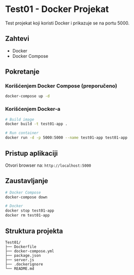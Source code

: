 # Test01 - Docker Projekat

Test projekat koji koristi Docker i prikazuje se na portu 5000.

## Zahtevi

- Docker
- Docker Compose

## Pokretanje

### Korišćenjem Docker Compose (preporučeno)

```bash
docker-compose up -d
```

### Korišćenjem Docker-a

```bash
# Build image
docker build -t test01-app .

# Run container
docker run -d -p 5000:5000 --name test01-app test01-app
```

## Pristup aplikaciji

Otvori browser na: `http://localhost:5000`

## Zaustavljanje

```bash
# Docker Compose
docker-compose down

# Docker
docker stop test01-app
docker rm test01-app
```

## Struktura projekta

```
Test01/
├── Dockerfile
├── docker-compose.yml
├── package.json
├── server.js
├── .dockerignore
└── README.md
```
